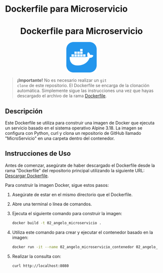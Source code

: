 # Dockerfile para Microservicio

<!-- Encabezado -->
<h1 align="center">Dockerfile para Microservicio</h1>

<!-- Advertencia con Imagen -->
<p align="center">
  <img src="https://github.com/tandpfun/skill-icons/raw/main/icons/Docker.svg" alt="Docker" width="100">
</p>

> **¡Importante!** No es necesario realizar un <code>git clone</code> de este repositorio. El Dockerfile se encarga de la clonación automática. Simplemente sigue las instrucciones una vez que hayas descargado el archivo de la rama [Dockerfile](https://github.com/AngeloLaMadrid/MicroServicio/tree/Dockerfile).</p>

<!-- Descripción -->
## Descripción

Este Dockerfile se utiliza para construir una imagen de Docker que ejecuta un servicio basado en el sistema operativo Alpine 3.18. La imagen se configura con Python, curl y clona un repositorio de GitHub llamado "MicroServicio" en una carpeta dentro del contenedor.

## Instrucciones de Uso

Antes de comenzar, asegúrate de haber descargado el Dockerfile desde la rama "Dockerfile" del repositorio principal utilizando la siguiente URL: [Descargar Dockerfile](https://github.com/AngeloLaMadrid/MicroServicio/tree/Dockerfile).

Para construir la imagen Docker, sigue estos pasos:

1. Asegúrate de estar en el mismo directorio que el Dockerfile.

2. Abre una terminal o línea de comandos.

3. Ejecuta el siguiente comando para construir la imagen:

   ```bash
   docker build -t 02_angelo_microservicio .
   
4. Utiliza este comando para crear y ejecutar el contenedor basado en la imagen:

   ```bash
   docker run -it --name 02_angelo_microservicio_contenedor 02_angelo_microservicio
   
5. Realizar la consulta con:
   
   ```bash
   curl http://localhost:8080
